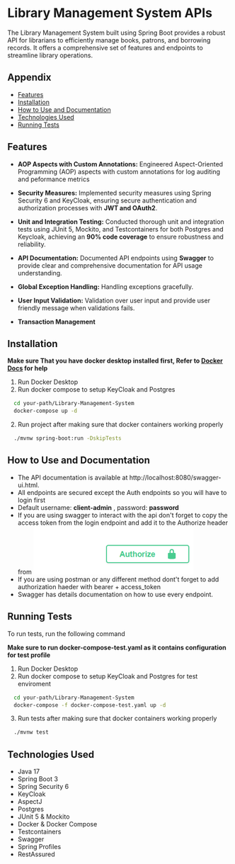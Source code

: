 
# Library Management System APIs

The Library Management System built using Spring Boot provides a robust API for librarians to efficiently manage books, patrons, and borrowing records. It offers a comprehensive set of features and endpoints to streamline library operations.


## Appendix

- [Features](#features)
- [Installation](#installation)
- [How to Use and Documentation](#how-to-use-and-documentation)
- [Technologies Used](#technologies-used)
- [Running Tests](#running-tests)



## Features
- **AOP Aspects with Custom Annotations:** Engineered Aspect-Oriented Programming (AOP) aspects with custom annotations for log auditing and peformance metrics

- **Security Measures:** Implemented security measures using Spring Security 6 and KeyCloak, ensuring secure authentication and authorization processes with **JWT and OAuth2**.

- **Unit and Integration Testing:** Conducted thorough unit and integration tests using JUnit 5, Mockito, and Testcontainers for both Postgres and Keycloak, achieving an **90% code coverage** to ensure robustness and reliability.

- **API Documentation:** Documented API endpoints using **Swagger** to provide clear and comprehensive documentation for API usage understanding.

- **Global Exception Handling:** Handling exceptions gracefully.

- **User Input Validation:** Validation over user input and provide user friendly message when validations fails.
- **Transaction Management**
## Installation

**Make sure That you have docker desktop installed first, Refer to [Docker Docs](https://docs.docker.com/desktop/install/windows-install/) for help**

1. Run Docker Desktop
2. Run docker compose to setup KeyCloak and Postgres

```bash
  cd your-path/Library-Management-System
  docker-compose up -d
```

2. Run project after making sure that docker containers working properly

```bash
  ./mvnw spring-boot:run -DskipTests
```
    
## How to Use and Documentation

- The API documentation is available at http://localhost:8080/swagger-ui.html.
- All endpoints are secured except the Auth endpoints so you will have to login first
- Default username: **client-admin** , password: **password**
- If you are using swagger to interact with the api don't forget to copy the access token from the login endpoint and add it to the Authorize header from ![here](./swagger.png)
- If you are using postman or any different method dont't forget to add authorization haeder with bearer + access_token
- Swagger has details documentation on how to use every endpoint.


## Running Tests

To run tests, run the following command

**Make sure to run docker-compose-test.yaml as it contains configuration for test profile**

1. Run Docker Desktop
2. Run docker compose to setup KeyCloak and Postgres for test enviroment
```bash
  cd your-path/Library-Management-System
  docker-compose -f docker-compose-test.yaml up -d 
```
3. Run tests after making sure that docker containers working properly
```bash
  ./mvnw test
```

## Technologies Used
- Java 17
- Spring Boot 3
- Spring Security 6
- KeyCloak
- AspectJ
- Postgres
- JUnit 5 & Mockito
- Docker & Docker Compose
- Testcontainers
- Swagger
- Spring Profiles
- RestAssured